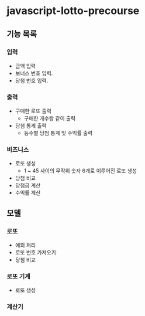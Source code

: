 # javascript-lotto-precourse

## 기능 목록

### 입력

- 금액 입력
- 보너스 번호 입력.
- 당첨 번호 입력.

### 출력

- 구매한 로또 출력
  - 구매한 개수랑 같이 출력
- 당첨 통계 출력
  - 등수별 당첨 통계 및 수익률 출력

### 비즈니스

- 로또 생성
  - 1 ~ 45 사이의 무작위 숫자 6개로 이루어진 로또 생성
- 당첨 비교
- 당첨금 계산
- 수익률 계산

## 모델

### 로또

- 예외 처리
- 로또 번호 가져오기
- 당첨 비교

### 로또 기계

- 로또 생성

### 계산기
